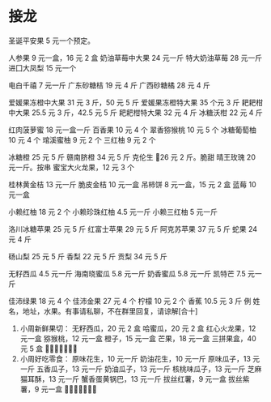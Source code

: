 # 接龙

圣诞平安果 5 元一个预定。

人参果 9 元一盒，16 元 2 盒
奶油草莓中大果 24 元一斤
特大奶油草莓 28 元一斤
进囗大凤梨 15 元一个

电白千禧 7 元一斤
广东砂糖桔 19 元 4 斤
广西砂糖橘 28 元 4 斤

爱媛果冻橙中大果 31 元 3 斤，50 元 5 斤
爱媛果冻橙特大果 35 个元 3 斤
耙耙柑中大果 25.5 元 3 斤，42.5 元 5 斤
耙耙柑特大果 32 元 4 斤
冰糖沃柑 22 元 4 斤

红肉菠萝蜜 18 元一盒一斤
百香果 10 元 4 个
翠香猕猴桃 10 元 5 个
冰糖葡萄柚 10 元 4 个
琯溪蜜柚 9 元 2 个
三红柚 9 元 2 个

冰糖橙 25 元 5 斤
赣南脐橙 34 元 5 斤
克伦生 🍇26 元 2 斤。脆甜
晴王玫瑰 20 元一斤。按串
蜜宝大火龙果，12 元 3 个

桂林黄金桔 13 元一斤
脆皮金桔 10 元一盒
吊柿饼 8 元一盒，15 元 2 盒
蓝莓 10 元一盒

小赖红柚 18 元 2 个
小赖珍珠红柚 4.5 元一斤
小赖三红柚 5 元一斤

洛川冰糖苹果 25 元 5 斤
红富士苹果 29 元 5 斤
阿克苏苹果 37 元 5 斤
蛇果 24 元 4 斤

砀山梨 25 元 5 斤
香梨 22 元 5 斤
贡梨 34 元 5 斤

无籽西瓜 4.5 元一斤
海南晓蜜瓜 5.8 元一斤
奶香蜜瓜 5.8 元一斤
凯特芒 7.5 元一斤

佳沛绿果 18 元 4 个
佳沛金果 27 元 4 个
柠檬 10 元 2 个
香蕉 10.5 元 3 斤
例 姓名，地址，水果。有事请私聊，不在群里回复，请谅解[合十]

1. 小周新鲜果切：
   无籽西瓜，20 元 2 盒
   哈蜜瓜，20 元 2 盒
   红心火龙果，12 元一盒
   猕猴桃，12 元一盒
   橙子，15 元一盒
   芒果，18 元一盒
   三拼果盒，40 元 5 盒
   🍉🍊🍎🍇🍌🍅🍐
2. 小周好吃零食：
   原味花生，10 元一斤
   奶油花生，10 元一斤
   原味瓜子，13 元一斤
   五香瓜子，13 元一斤
   奶油瓜子，13 元一斤
   核桃味瓜子，13 元一斤
   芝麻猫耳酥，13 元一斤
   蟹香蛋黄锅巴，13 元一斤
   拔丝红薯，9 元一盒
   拔丝紫薯，9 元一盒
   🍉🍊🍎🍇🍌🍅🍐
